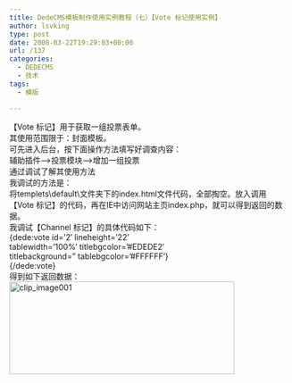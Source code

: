 ```yaml
---
title: DedeCMS模板制作使用实例教程（七）【Vote 标记使用实例】
author: lsvking
type: post
date: 2008-03-22T19:29:03+00:00
url: /137
categories:
  - DEDECMS
  - 技术
tags:
  - 模版

---
```

【Vote 标记】用于获取一组投票表单。   
其使用范围限于：封面模板。   
可先进入后台，按下面操作方法填写好调查内容：   
辅助插件&#8211;>投票模块&#8211;>增加一组投票   
通过调试了解其使用方法   
我调试的方法是：   
将templets\default\文件夹下的index.html文件代码，全部掏空。放入调用【Vote 标记】的代码，再在IE中访问网站主页index.php，就可以得到返回的数据。   
我调试【Channel 标记】的具体代码如下：   
{dede:vote id=&#8217;2&#8242; lineheight=&#8217;22&#8217;   
tablewidth=&#8217;100%&#8217; titlebgcolor=&#8217;#EDEDE2&#8242;   
titlebackground=&#8221; tablebgcolor=&#8217;#FFFFFF&#8217;}   
{/dede:vote}   
得到如下返回数据：   
[<img style="border-right: 0px; border-top: 0px; border-left: 0px; border-bottom: 0px" height="166" alt="clip_image001" src="http://lsvking.longshe.net/wp-content/uploads/2008/03/windowslivewriterdedecmsvote-1114fclip-image001-thumb.gif" width="403" border="0" />][1]

 [1]: http://lsvking.longshe.net/wp-content/uploads/2008/03/windowslivewriterdedecmsvote-1114fclip-image001-2.gif